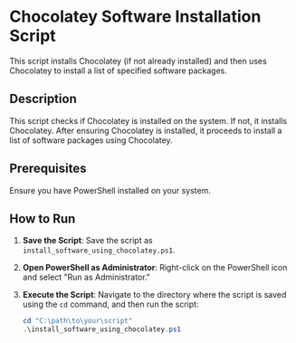 # Chocolatey Software Installation Script

This script installs Chocolatey (if not already installed) and then uses Chocolatey to install a list of specified software packages.

## Description

This script checks if Chocolatey is installed on the system. If not, it installs Chocolatey. After ensuring Chocolatey is installed, it proceeds to install a list of software packages using Chocolatey.

## Prerequisites

Ensure you have PowerShell installed on your system.

## How to Run

1. **Save the Script**:
   Save the script as `install_software_using_chocolatey.ps1`.

2. **Open PowerShell as Administrator**:
   Right-click on the PowerShell icon and select "Run as Administrator."

3. **Execute the Script**:
   Navigate to the directory where the script is saved using the `cd` command, and then run the script:
   ```powershell
   cd "C:\path\to\your\script"
   .\install_software_using_chocolatey.ps1
